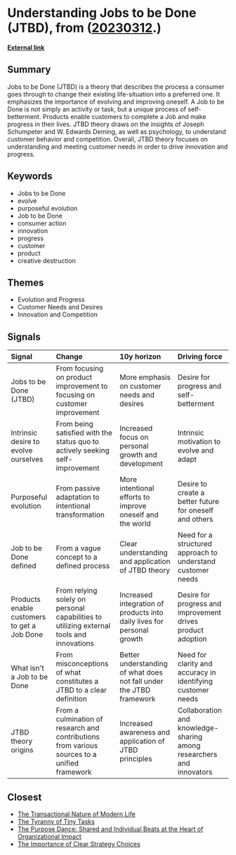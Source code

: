 # __Understanding Jobs to be Done (JTBD)__, from ([20230312](https://kghosh.substack.com/p/20230312).)

__[External link](https://jtbd.info/2-what-is-jobs-to-be-done-jtbd-796b82081cca)__



## Summary

Jobs to be Done (JTBD) is a theory that describes the process a consumer goes through to change their existing life-situation into a preferred one. It emphasizes the importance of evolving and improving oneself. A Job to be Done is not simply an activity or task, but a unique process of self-betterment. Products enable customers to complete a Job and make progress in their lives. JTBD theory draws on the insights of Joseph Schumpeter and W. Edwards Deming, as well as psychology, to understand customer behavior and competition. Overall, JTBD theory focuses on understanding and meeting customer needs in order to drive innovation and progress.

## Keywords

* Jobs to be Done
* evolve
* purposeful evolution
* Job to be Done
* consumer action
* innovation
* progress
* customer
* product
* creative destruction

## Themes

* Evolution and Progress
* Customer Needs and Desires
* Innovation and Competition

## Signals

| Signal                                      | Change                                                                                       | 10y horizon                                                            | Driving force                                                        |
|:--------------------------------------------|:---------------------------------------------------------------------------------------------|:-----------------------------------------------------------------------|:---------------------------------------------------------------------|
| Jobs to be Done (JTBD)                      | From focusing on product improvement to focusing on customer improvement                     | More emphasis on customer needs and desires                            | Desire for progress and self-betterment                              |
| Intrinsic desire to evolve ourselves        | From being satisfied with the status quo to actively seeking self-improvement                | Increased focus on personal growth and development                     | Intrinsic motivation to evolve and adapt                             |
| Purposeful evolution                        | From passive adaptation to intentional transformation                                        | More intentional efforts to improve oneself and the world              | Desire to create a better future for oneself and others              |
| Job to be Done defined                      | From a vague concept to a defined process                                                    | Clear understanding and application of JTBD theory                     | Need for a structured approach to understand customer needs          |
| Products enable customers to get a Job Done | From relying solely on personal capabilities to utilizing external tools and innovations     | Increased integration of products into daily lives for personal growth | Desire for progress and improvement drives product adoption          |
| What isn't a Job to be Done                 | From misconceptions of what constitutes a JTBD to a clear definition                         | Better understanding of what does not fall under the JTBD framework    | Need for clarity and accuracy in identifying customer needs          |
| JTBD theory origins                         | From a culmination of research and contributions from various sources to a unified framework | Increased awareness and application of JTBD principles                 | Collaboration and knowledge-sharing among researchers and innovators |

## Closest

* [The Transactional Nature of Modern Life](a5c0ba498382a4edc0f2bf0d9653ad16)
* [The Tyranny of Tiny Tasks](be4e7e887a88c7b1bae1400c5c4c0500)
* [The Purpose Dance: Shared and Individual Beats at the Heart of Organizational Impact](0c714d6734e662fb8a8811fe926a1e0e)
* [The Importance of Clear Strategy Choices](b393d3164c1634957a3bc8e2ae733b41)